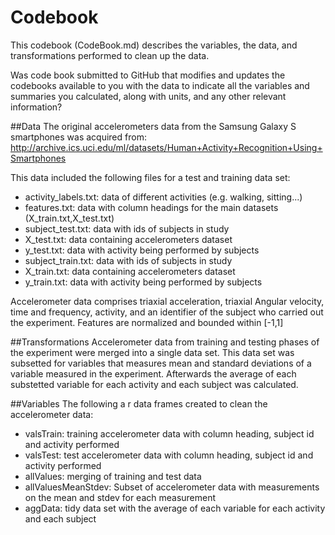 # Codebook

This codebook (CodeBook.md) describes the variables, the data, and transformations performed to clean up the data.

Was code book submitted to GitHub that modifies and updates the codebooks available to you with the data to indicate all the variables and summaries you calculated, along with units, and any other relevant information?

##Data
The original accelerometers data from the Samsung Galaxy S smartphones was acquired from: http://archive.ics.uci.edu/ml/datasets/Human+Activity+Recognition+Using+Smartphones 

This data included the following files for a test and training data set:
* activity_labels.txt: data of different activities (e.g. walking, sitting...)
* features.txt: data with column headings for the main datasets (X_train.txt,X_test.txt)
* subject_test.txt: data with ids of subjects in study
* X_test.txt: data containing accelerometers dataset
* y_test.txt: data with activity being performed by subjects
* subject_train.txt: data with ids of subjects in study
* X_train.txt: data containing accelerometers dataset
* y_train.txt: data with activity being performed by subjects

Accelerometer data comprises triaxial acceleration, triaxial Angular velocity, time and frequency, activity, and an identifier of the subject who carried out the experiment. Features are normalized and bounded within [-1,1] 

##Transformations
Accelerometer data from training and testing phases of the experiment were merged into a single data set.  This data set was subsetted for variables that measures mean and standard deviations of a variable measured in the experiment.  Afterwards the average of each substetted variable for each activity and each subject was calculated.

##Variables
The following a r data frames created to clean the accelerometer data:
* valsTrain: training accelerometer data with column heading, subject id and activity performed 
* valsTest: test accelerometer data with column heading, subject id and activity performed 
* allValues: merging of training and test data
* allValuesMeanStdev: Subset of accelerometer data with measurements on the mean and stdev for each measurement
* aggData: tidy data set with the average of each variable for each activity and each subject

